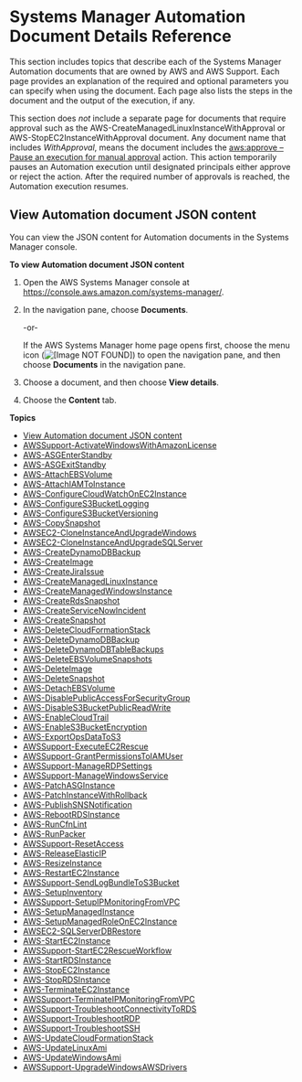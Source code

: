 # Systems Manager Automation Document Details Reference<a name="automation-documents-reference-details"></a>

This section includes topics that describe each of the Systems Manager Automation documents that are owned by AWS and AWS Support\. Each page provides an explanation of the required and optional parameters you can specify when using the document\. Each page also lists the steps in the document and the output of the execution, if any\. 

This section does *not* include a separate page for documents that require approval such as the AWS\-CreateManagedLinuxInstanceWithApproval or AWS\-StopEC2InstanceWithApproval document\. Any document name that includes *WithApproval*, means the document includes the [aws:approve – Pause an execution for manual approval](automation-action-approve.md) action\. This action temporarily pauses an Automation execution until designated principals either approve or reject the action\. After the required number of approvals is reached, the Automation execution resumes\. 

## View Automation document JSON content<a name="view-automation-json"></a>

You can view the JSON content for Automation documents in the Systems Manager console\.

**To view Automation document JSON content**

1. Open the AWS Systems Manager console at [https://console\.aws\.amazon\.com/systems\-manager/](https://console.aws.amazon.com/systems-manager/)\.

1. In the navigation pane, choose **Documents**\.

   \-or\-

   If the AWS Systems Manager home page opens first, choose the menu icon \(![\[Image NOT FOUND\]](http://docs.aws.amazon.com/systems-manager/latest/userguide/images/menu-icon-small.png)\) to open the navigation pane, and then choose **Documents** in the navigation pane\.

1. Choose a document, and then choose **View details**\.

1. Choose the **Content** tab\.

**Topics**
+ [View Automation document JSON content](#view-automation-json)
+ [AWSSupport\-ActivateWindowsWithAmazonLicense](automation-awssupport-activatewindowswithamazonlicense.md)
+ [AWS\-ASGEnterStandby](automation-aws-asgenterstandby.md)
+ [AWS\-ASGExitStandby](automation-aws-asgexitstandby.md)
+ [AWS\-AttachEBSVolume](automation-aws-attachebsvolume.md)
+ [AWS\-AttachIAMToInstance](automation-aws-attachiamtoinstance.md)
+ [AWS\-ConfigureCloudWatchOnEC2Instance](automation-aws-configurecloudwatchonec2instance.md)
+ [AWS\-ConfigureS3BucketLogging](automation-aws-configures3bucketlogging.md)
+ [AWS\-ConfigureS3BucketVersioning](automation-aws-configures3bucketversioning.md)
+ [AWS\-CopySnapshot](automation-aws-copysnapshot.md)
+ [AWSEC2\-CloneInstanceAndUpgradeWindows](automation-awsec2-CloneInstanceAndUpgradeWindows.md)
+ [AWSEC2\-CloneInstanceAndUpgradeSQLServer](automation-awsec2-CloneInstanceAndUpgradeSQLServer.md)
+ [AWS\-CreateDynamoDBBackup](automation-aws-createdynamodbbackup.md)
+ [AWS\-CreateImage](automation-aws-createimage.md)
+ [AWS\-CreateJiraIssue](automation-aws-createjiraissue.md)
+ [AWS\-CreateManagedLinuxInstance](automation-aws-createmanagedlinuxinstance.md)
+ [AWS\-CreateManagedWindowsInstance](automation-aws-createmanagedwindowsinstance.md)
+ [AWS\-CreateRdsSnapshot](automation-aws-createrdssnapshot.md)
+ [AWS\-CreateServiceNowIncident](automation-aws-createservicenowincident.md)
+ [AWS\-CreateSnapshot](automation-aws-createsnapshot.md)
+ [AWS\-DeleteCloudFormationStack](automation-aws-deletecloudformationstack.md)
+ [AWS\-DeleteDynamoDBBackup](automation-aws-deletedynamodbbackup.md)
+ [AWS\-DeleteDynamoDBTableBackups](automation-aws-deletedynamodbtablebackups.md)
+ [AWS\-DeleteEBSVolumeSnapshots](automation-aws-deleteebsvolumesnapshots.md)
+ [AWS\-DeleteImage](automation-aws-deleteimage.md)
+ [AWS\-DeleteSnapshot](automation-aws-deletesnapshot.md)
+ [AWS\-DetachEBSVolume](automation-aws-detachebsvolume.md)
+ [AWS\-DisablePublicAccessForSecurityGroup](automation-aws-disablepublicaccessforsecuritygroup.md)
+ [AWS\-DisableS3BucketPublicReadWrite](automation-aws-disables3bucketpublicreadwrite.md)
+ [AWS\-EnableCloudTrail](automation-aws-enablecloudtrail.md)
+ [AWS\-EnableS3BucketEncryption](automation-aws-enableS3bucketencryption.md)
+ [AWS\-ExportOpsDataToS3](automation-aws-exportopsdatatos3.md)
+ [AWSSupport\-ExecuteEC2Rescue](automation-awssupport-executeec2rescue.md)
+ [AWSSupport\-GrantPermissionsToIAMUser](automation-awssupport-grantpermissionstoiamuser.md)
+ [AWSSupport\-ManageRDPSettings](automation-awssupport-managerdpsettings.md)
+ [AWSSupport\-ManageWindowsService](automation-awssupport-managewindowsservice.md)
+ [AWS\-PatchASGInstance](automation-aws-patchasginstance.md)
+ [AWS\-PatchInstanceWithRollback](automation-aws-patchinstancewithrollback.md)
+ [AWS\-PublishSNSNotification](automation-aws-publishsnsnotification.md)
+ [AWS\-RebootRDSInstance](automation-aws-rebootrdsinstance.md)
+ [AWS\-RunCfnLint](automation-aws-runcfnlint.md)
+ [AWS\-RunPacker](automation-aws-runpacker.md)
+ [AWSSupport\-ResetAccess](automation-awssupport-resetaccess.md)
+ [AWS\-ReleaseElasticIP](automation-aws-releaseelasticip.md)
+ [AWS\-ResizeInstance](automation-aws-resizeinstance.md)
+ [AWS\-RestartEC2Instance](automation-aws-restartec2instance.md)
+ [AWSSupport\-SendLogBundleToS3Bucket](automation-awssupport-sendlogbundletos3bucket.md)
+ [AWS\-SetupInventory](automation-aws-setupinventory.md)
+ [AWSSupport\-SetupIPMonitoringFromVPC](automation-aws-setupipmonitoringfromvpc.md)
+ [AWS\-SetupManagedInstance](automation-aws-setupmanagedinstance.md)
+ [AWS\-SetupManagedRoleOnEC2Instance](automation-aws-setupmanagedroleonec2instance.md)
+ [AWSEC2\-SQLServerDBRestore](automation-awsec2-sqlserverdbrestore.md)
+ [AWS\-StartEC2Instance](automation-aws-startec2instance.md)
+ [AWSSupport\-StartEC2RescueWorkflow](automation-awssupport-startec2rescueworkflow.md)
+ [AWS\-StartRDSInstance](automation-aws-startrdsinstance.md)
+ [AWS\-StopEC2Instance](automation-aws-stopec2instance.md)
+ [AWS\-StopRDSInstance](automation-aws-stoprdsinstance.md)
+ [AWS\-TerminateEC2Instance](automation-aws-terminateec2instance.md)
+ [AWSSupport\-TerminateIPMonitoringFromVPC](automation-awssupport-terminateipmonitoringfromvpc.md)
+ [AWSSupport\-TroubleshootConnectivityToRDS](automation-awssupport-troubleshootconntords.md)
+ [AWSSupport\-TroubleshootRDP](automation-awssupport-troubleshootrdp.md)
+ [AWSSupport\-TroubleshootSSH](automation-awssupport-troubleshootssh.md)
+ [AWS\-UpdateCloudFormationStack](automation-aws-updatecloudformationstack.md)
+ [AWS\-UpdateLinuxAmi](automation-aws-updatelinuxami.md)
+ [AWS\-UpdateWindowsAmi](automation-aws-updatewindowsami.md)
+ [AWSSupport\-UpgradeWindowsAWSDrivers](automation-awssupport-upgradewindowsawsdrivers.md)